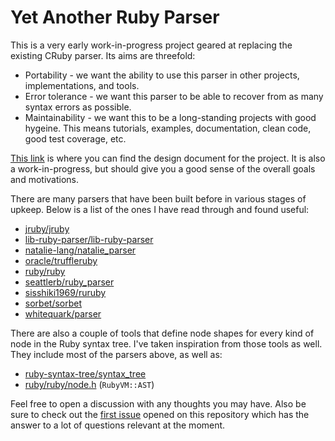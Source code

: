 # Yet Another Ruby Parser

This is a very early work-in-progress project geared at replacing the existing CRuby parser. Its aims are threefold:

* Portability - we want the ability to use this parser in other projects, implementations, and tools.
* Error tolerance - we want this parser to be able to recover from as many syntax errors as possible.
* Maintainability - we want this to be a long-standing projects with good hygeine. This means tutorials, examples, documentation, clean code, good test coverage, etc.

[This link](https://docs.google.com/document/d/1x74L_paTxS_h8_OtQjDoLVgxZP6Y96WOJ1LdLNb4BKM/edit#heading=h.6eyajfy04xhw) is where you can find the design document for the project. It is also a work-in-progress, but should give you a good sense of the overall goals and motivations.

There are many parsers that have been built before in various stages of upkeep. Below is a list of the ones I have read through and found useful:

* [jruby/jruby](https://github.com/jruby/jruby)
* [lib-ruby-parser/lib-ruby-parser](https://github.com/lib-ruby-parser/lib-ruby-parser)
* [natalie-lang/natalie_parser](https://github.com/natalie-lang/natalie_parser)
* [oracle/truffleruby](https://github.com/oracle/truffleruby)
* [ruby/ruby](https://github.com/ruby/ruby)
* [seattlerb/ruby_parser](https://github.com/seattlerb/ruby_parser)
* [sisshiki1969/ruruby](https://github.com/sisshiki1969/ruruby)
* [sorbet/sorbet](https://github.com/sorbet/sorbet)
* [whitequark/parser](https://github.com/whitequark/parser)

There are also a couple of tools that define node shapes for every kind of node in the Ruby syntax tree. I've taken inspiration from those tools as well. They include most of the parsers above, as well as:

* [ruby-syntax-tree/syntax_tree](https://github.com/ruby-syntax-tree/syntax_tree)
* [ruby/ruby/node.h](https://github.com/ruby/ruby/blob/master/node.h) (`RubyVM::AST`)

Feel free to open a discussion with any thoughts you may have. Also be sure to check out the [first issue](https://github.com/ruby-syntax-tree/yarp/issues/1) opened on this repository which has the answer to a lot of questions relevant at the moment.
